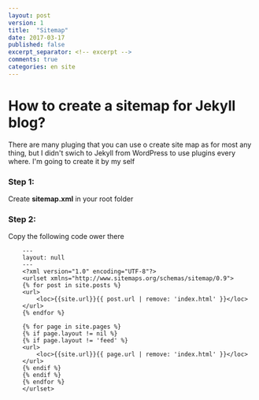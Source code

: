```yaml
---
layout: post
version: 1
title:  "Sitemap"
date: 2017-03-17
published: false
excerpt_separator: <!-- excerpt -->
comments: true
categories: en site
---
```


# How to create a sitemap for Jekyll blog?

There are many pluging that you can use o create site map as for most any thing, but I didn't swich to Jekyll from WordPress to use plugins every where. 
I'm going to create it by my self 

<!-- excerpt -->

### Step 1:
Create **sitemap.xml** in your root folder

### Step 2:
Copy the following code ower there 

~~~
	---
	layout: null
	---
	<?xml version="1.0" encoding="UTF-8"?>
	<urlset xmlns="http://www.sitemaps.org/schemas/sitemap/0.9">
    {% for post in site.posts %}
    <url>
        <loc>{{site.url}}{{ post.url | remove: 'index.html' }}</loc>
    </url>
    {% endfor %}

    {% for page in site.pages %}
    {% if page.layout != nil %}
    {% if page.layout != 'feed' %}
    <url>
        <loc>{{site.url}}{{ page.url | remove: 'index.html' }}</loc>
    </url>
    {% endif %}
    {% endif %}
    {% endfor %}
	</urlset>
~~~

